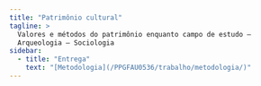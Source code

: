 ```yaml
---
title: "Patrimônio cultural"
tagline: >
  Valores e métodos do patrimônio enquanto campo de estudo –
  Arqueologia – Sociologia
sidebar:
  - title: "Entrega"
    text: "[Metodologia](/PPGFAU0536/trabalho/metodologia/)"
---
```

